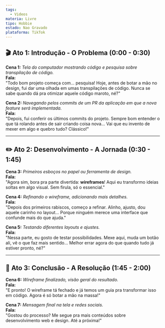 ```yaml
---
tags:
  - Videos
materia: Livre
tipo: Hobbie
estado: Nao Gravado
plataforma: TikTok
---
```

## 🎬 Ato 1: Introdução - O Problema (0:00 - 0:30)

**Cena 1:** *Tela do computador mostrando código e pesquisa sobre transpilação de código.*  
**Fala:**  
"Todo bom projeto começa com... pesquisa! Hoje, antes de botar a mão no design, fui dar uma olhada em umas transpilações de código. Nunca se sabe quando dá pra otimizar aquele código maroto, né?"

**Cena 2:** *Navegando pelos commits de um PR da aplicação em que a nova feature será implementada.*  
**Fala:**  
"Depois, fui conferir os últimos commits do projeto. Sempre bom entender o que tá rolando antes de sair criando coisa nova... Vai que eu invento de mexer em algo e quebro tudo? Clássico!"

---

## ✏️ Ato 2: Desenvolvimento - A Jornada (0:30 - 1:45)

**Cena 3:** *Primeiros esboços no papel ou ferramenta de design.*  
**Fala:**  
"Agora sim, bora pra parte divertida: **wireframes**! Aqui eu transformo ideias soltas em algo visual. Sem firula, só o essencial."

**Cena 4:** *Refinando o wireframe, adicionando mais detalhes.*  
**Fala:**  
"Depois dos primeiros rabiscos, começo a refinar. Alinho, ajusto, dou aquele carinho no layout... Porque ninguém merece uma interface que confunde mais do que ajuda."

**Cena 5:** *Testando diferentes layouts e ajustes.*  
**Fala:**  
"Nessa parte, eu gosto de testar possibilidades. Mexe aqui, muda um botão ali, vê o que faz mais sentido... Melhor errar agora do que quando tudo já estiver pronto, né?"

---

## 🚀 Ato 3: Conclusão - A Resolução (1:45 - 2:00)

**Cena 6:** *Wireframe finalizado, visão geral do resultado.*  
**Fala:**  
"E pronto! O wireframe tá fechado e já temos um guia pra transformar isso em código. Agora é só botar a mão na massa!"

**Cena 7:** *Mensagem final na tela e redes sociais.*  
**Fala:**  
"Gostou do processo? Me segue pra mais conteúdos sobre desenvolvimento web e design. Até a próxima!"
